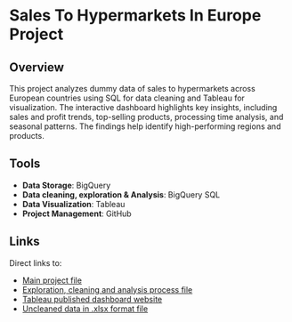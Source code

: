 # Sales To Hypermarkets In Europe Project

## Overview
This project analyzes dummy data of sales to hypermarkets across European countries using SQL for data cleaning and Tableau for visualization. The interactive dashboard highlights key insights, including sales and profit trends, top-selling products, processing time analysis, and seasonal patterns. The findings help identify high-performing regions and products.
## Tools
* **Data Storage**: BigQuery
* **Data cleaning, exploration & Analysis**: BigQuery SQL
* **Data Visualization**: Tableau
* **Project Management**: GitHub
## Links
Direct links to:
* [Main project file](Hypermarket_sales.md)
* [Exploration, cleaning and analysis process file](Exploration_cleaning_analysis.sql)
* [Tableau published dashboard website](https://public.tableau.com/app/profile/aurimas.naujalis/viz/SalesToHypermarketsInEurope/SalesToHypremarketsInEurope)
* [Uncleaned data in .xlsx format file](sales_uncleaned.xlsx)
